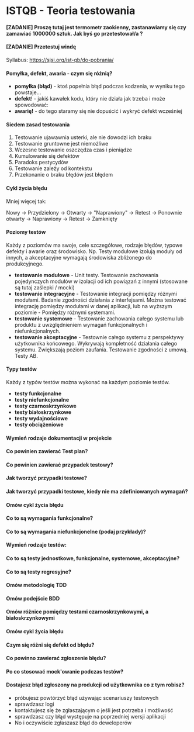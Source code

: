
# ISTQB - Teoria testowania
#### [ZADANIE] Proszę tutaj jest termometr zaokienny, zastanawiamy się czy zamawiać 1000000 sztuk. Jak byś go przetestował/a ?
#### [ZADANIE] Przetestuj windę

Syllabus: https://sjsi.org/ist-qb/do-pobrania/

#### Pomyłka, defekt, awaria - czym się różnią? 
- **pomyłka (błąd)** - ktoś popełnia błąd podczas kodzenia, w wyniku tego powstaje...
- **defekt**! - jakiś kawałek kodu, który nie działa jak trzeba i może spowodować: 
- **awarię!** - do tego staramy się nie dopuścić i wykryć defekt wcześniej

#### Siedem zasad testowania
1. Testowanie ujawawnia usterki, ale nie dowodzi ich braku
2. Testowanie gruntowne jest niemożliwe
3. Wczesne testowanie oszczędza czas i pieniądze
4. Kumulowanie się defektów
5. Paradoks pestycydów
6. Testowanie zależy od kontekstu
7. Przekonanie o braku błędów jest błędem

#### Cykl życia błędu
Mniej więcej tak:

Nowy -> Przydzielony -> Otwarty -> "Naprawiony" -> Retest -> Ponownie otwarty -> Naprawiony -> Retest -> Zamknięty

#### Poziomy testów
Każdy z poziomów ma swoje, cele szczegółowe, rodzaje błędów, typowe defekty i awarie oraz środowisko. 
Np. Testy modułowe izolują moduły od innych, a akceptacyjne wymagają środowiska zbliżonego do produkcyjnego. 

- **testowanie modułowe** - Unit testy. Testowanie zachowania pojedynczych modułów w izolacji od ich powiązań z innymi (stosowane są tutaj zaślepki / mocki)
- **testowanie integracyjne** - Testowanie integracji pomiędzy różnymi modułami. Badanie zgodności działania z interfejsami. Można testować integrację pomiędzy modułami w danej aplikacji, lub na wyższym poziomie - Pomiędzy różnymi systemami. 
- **testowanie systemowe** - Testowanie zachowania całego systemu lub produktu z uwzględnieniem wymagań funkcjonalnych i niefunkcjonalnych. 
- **testowanie akceptacyjne** - Testownie całego systemu z perspektywy użytkownika końcowego. Wykrywają kompletność działania całego systemu. Zwiększają poziom zaufania. Testowanie zgodności z umową. Testy AB. 



#### Typy testów
Każdy z typów testów można wykonać na każdym poziomie testów.
- **testy funkcjonalne**
- **testy niefunkcjonalne**
- **testy czarnoskrzynkowe**
- **testy białoskrzynkowe**
- **testy wydajnościowe**
- **testy obciążeniowe**


#### Wymień rodzaje dokumentacji w projekcie
#### Co powinien zawierać Test plan? 
#### Co powinien zawierać przypadek testowy? 
#### Jak tworzyć przypadki testowe?
#### Jak tworzyć przypadki testowe, kiedy nie ma zdefiniowanych wymagań? 
#### Omów cykl życia błędu
#### Co to są wymagania funkcjonalne? 
#### Co to są wymagania niefunkcjonelne (podaj przykłady)? 
#### Wymień rodzaje testów: 
#### Co to są testy jednostkowe, funkcjonalne, systemowe, akceptacyjne? 
#### Co to są testy regresyjne?
#### Omów metodologię TDD
#### Omów podejście BDD
#### Omów różnice pomiędzy testami czarnoskrzynkowymi, a białoskrzynkowymi
#### Omów cykl życia błędu
#### Czym się różni się defekt od błędu?
#### Co powinno zawierać zgłoszenie błędu? 
#### Po co stosować mock'owanie podczas testów? 
#### Dostajesz błąd zgłoszony na produkcji od użytkownika co z tym robisz? 
- próbujesz powtórzyć błąd używając scenariuszy testowych
- sprawdzasz logi
- kontaktujesz się że zgłaszającym o jeśli jest potrzeba i możliwość
- sprawdzasz czy błąd występuje na poprzedniej wersji aplikacji
- No i oczywiście zgłaszasz błąd do deweloperów
